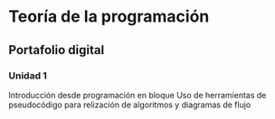 # Teoría de la programación

## Portafolio digital
### Unidad 1
Introducción desde programación en bloque 
Uso de herramientas de pseudocódigo para relización de algoritmos y diagramas de flujo
